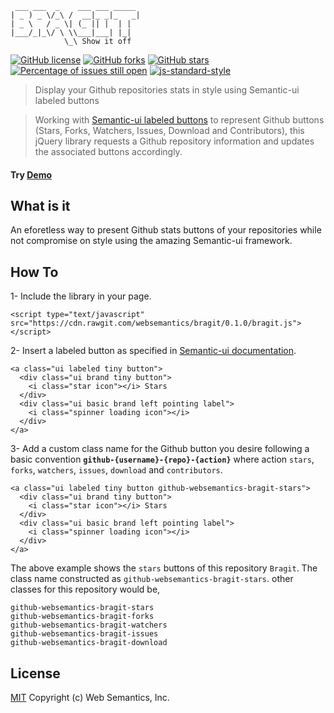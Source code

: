 ```
 ___ ___  _    ___ ___ _____
| _ ) _ \/_\ /  __|_ _|_   _|
| _ \   / _ \| (_ || |  | |  
|___/_|_\/ \ \\___|___| |_|
            \_\ Show it off
```

[![GitHub license](https://img.shields.io/badge/license-MIT-blue.svg)](https://raw.githubusercontent.com/websemantics/semanti/master/LICENSE) [![GitHub forks](https://img.shields.io/github/forks/websemantics/semanti.svg)](https://github.com/websemantics/semanti/network) [![GitHub stars](https://img.shields.io/github/stars/websemantics/semanti.svg)](https://github.com/websemantics/semanti/stargazers)
[![Percentage of issues still open](http://isitmaintained.com/badge/open/websemantics/semanti.svg)](http://isitmaintained.com/project/websemantics/semanti "Percentage of issues still open") [![js-standard-style](https://img.shields.io/badge/code%20style-standard-brightgreen.svg)](http://standardjs.com/)

> Display your Github repositories stats in style using Semantic-ui labeled buttons

> Working with [Semantic-ui labeled buttons](http://semantic-ui.com/elements/button.html#labeled) to represent Github buttons (Stars, Forks, Watchers, Issues, Download and Contributors), this jQuery library requests a Github repository information and updates the associated buttons accordingly.

#### Try [Demo](http://websemantics.github.io/bragit/)

## What is it

An eforetless way to present Github stats buttons of your repositories while not compromise on style using the amazing Semantic-ui framework.

## How To

1- Include the library in your page.

```
<script type="text/javascript" src="https://cdn.rawgit.com/websemantics/bragit/0.1.0/bragit.js"></script>
```

2- Insert a labeled button as specified in [Semantic-ui documentation](http://semantic-ui.com/elements/button.html#labeled).

```
<a class="ui labeled tiny button">
  <div class="ui brand tiny button">
    <i class="star icon"></i> Stars
  </div>
  <div class="ui basic brand left pointing label">
    <i class="spinner loading icon"></i>
  </div>
</a>
```

3- Add a custom class name for the Github button you desire following a basic convention **`github-{username}-{repo}-{action}`** where action `stars`, `forks`, `watchers`, `issues`, `download` and `contributors`.

```
<a class="ui labeled tiny button github-websemantics-bragit-stars">
  <div class="ui brand tiny button">
    <i class="star icon"></i> Stars
  </div>
  <div class="ui basic brand left pointing label">
    <i class="spinner loading icon"></i>
  </div>
</a>
```

The above example shows the `stars` buttons of this repository `Bragit`. The class name constructed as `github-websemantics-bragit-stars`. other classes for this repository would be,

```
github-websemantics-bragit-stars
github-websemantics-bragit-forks
github-websemantics-bragit-watchers
github-websemantics-bragit-issues
github-websemantics-bragit-download
```

## License

[MIT](LICENSE)
Copyright (c) Web Semantics, Inc.
